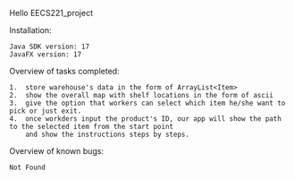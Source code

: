 Hello EECS221_project

Installation:

    Java SDK version: 17
    JavaFX version: 17

Overview of tasks completed:

    1.  store warehouse's data in the form of ArrayList<Item>
    2.  show the overall map with shelf locations in the form of ascii
    3.  give the option that workers can select which item he/she want to pick or just exit.
    4.  once workders input the product's ID, our app will show the path to the selected item from the start point
        and show the instructions steps by steps.
Overview of known bugs:

    Not Found